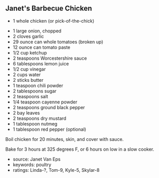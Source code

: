 Janet's Barbecue Chicken
------------------------

- 1 whole chicken (or pick-of-the-chick)
<!-- -->
- 1 large onion, chopped
- 2 cloves garlic
- 29 ounce can whole tomatoes (broken up)
- 12 ounce can tomato paste
- 1/2 cup ketchup
- 2 teaspoons Worcestershire sauce
- 6 tablespoons lemon juice
- 1/2 cup vinegar
- 2 cups water
- 2 sticks butter
- 1 teaspoon chili powder
- 2 tablespoons sugar
- 2 teaspoons salt
- 1/4 teaspoon cayenne powder
- 2 teaspoons ground black pepper
- 2 bay leaves
- 2 teaspoons dry mustard
- 1 tablespoon nutmeg
- 1 tablespoon red pepper (optional)

Boil chicken for 20 minutes, skin, and cover with sauce.

Bake for 3 hours at 325 degrees F, or 6 hours on low in a slow cooker.

- source: Janet Van Eps
- keywords: poultry
- ratings: Linda-?, Tom-9, Kyle-5, Skylar-8
